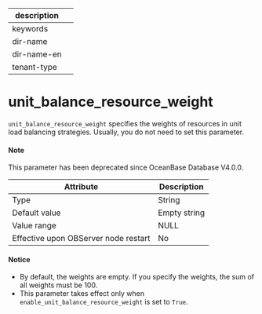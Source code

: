 | description ||
|---|---|
| keywords ||
| dir-name ||
| dir-name-en ||
| tenant-type ||

unit_balance_resource_weight
=================================================

`unit_balance_resource_weight` specifies the weights of resources in unit load balancing strategies. Usually, you do not need to set this parameter.

<main id="notice" type='explain'>
  <h4>Note</h4>
  <p>  This parameter has been deprecated since OceanBase Database V4.0.0.   </p>
</main>

| **Attribute** | **Description** |
|------------------|--------|
| Type | String |
| Default value | Empty string |
| Value range | NULL |
| Effective upon OBServer node restart | No |

<main id="notice" type='notice'>
  <h4>Notice</h4>
  <ul>
  <li>By default, the weights are empty. If you specify the weights, the sum of all weights must be 100.   </li>
  <li>This parameter takes effect only when <code>enable_unit_balance_resource_weight</code> is set to <code>True</code>.   </li>
  </ul>
</main>
